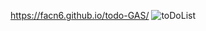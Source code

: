 https://facn6.github.io/todo-GAS/
![toDoList](https://user-images.githubusercontent.com/17203128/61562791-caffbb00-aa7a-11e9-8602-c60f4d79a3be.PNG)

